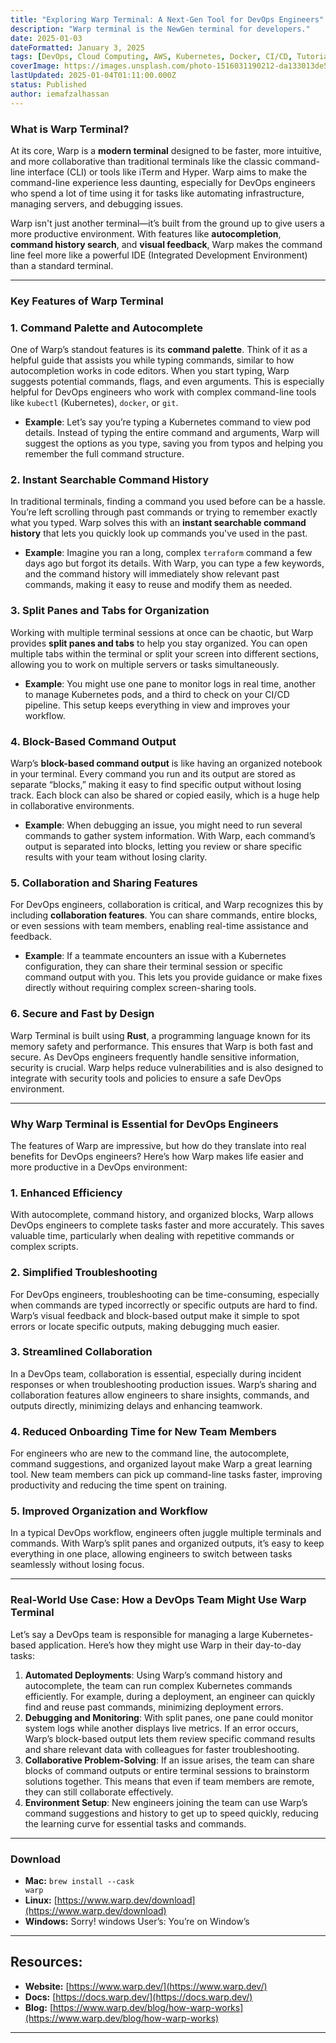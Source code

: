 ```yaml
---
title: "Exploring Warp Terminal: A Next-Gen Tool for DevOps Engineers"
description: "Warp terminal is the NewGen terminal for developers."
date: 2025-01-03
dateFormatted: January 3, 2025
tags: [DevOps, Cloud Computing, AWS, Kubernetes, Docker, CI/CD, Tutorials]
coverImage: https://images.unsplash.com/photo-1516031190212-da133013de50?ixlib=rb-4.0.3&q=85&fm=jpg&crop=entropy&cs=srgb
lastUpdated: 2025-01-04T01:11:00.000Z
status: Published
author: iemafzalhassan 
---
```


### What is Warp Terminal?


At its core, Warp is a <strong>modern terminal</strong> designed to be faster, more intuitive, and more collaborative than traditional terminals like the classic command-line interface (CLI) or tools like iTerm and Hyper. Warp aims to make the command-line experience less daunting, especially for DevOps engineers who spend a lot of time using it for tasks like automating infrastructure, managing servers, and debugging issues.


Warp isn't just another terminal—it’s built from the ground up to give users a more productive environment. With features like <strong>autocompletion</strong>, <strong>command history search</strong>, and <strong>visual feedback</strong>, Warp makes the command line feel more like a powerful IDE (Integrated Development Environment) than a standard terminal.


---


### Key Features of Warp Terminal


### 1. <strong>Command Palette and Autocomplete</strong>


One of Warp’s standout features is its <strong>command palette</strong>. Think of it as a helpful guide that assists you while typing commands, similar to how autocompletion works in code editors. When you start typing, Warp suggests potential commands, flags, and even arguments. This is especially helpful for DevOps engineers who work with complex command-line tools like <code class="inline-code">kubectl</code> (Kubernetes), <code class="inline-code">docker</code>, or <code class="inline-code">git</code>.

- <strong>Example</strong>: Let’s say you’re typing a Kubernetes command to view pod details. Instead of typing the entire command and arguments, Warp will suggest the options as you type, saving you from typos and helping you remember the full command structure.

### 2. <strong>Instant Searchable Command History</strong>


In traditional terminals, finding a command you used before can be a hassle. You’re left scrolling through past commands or trying to remember exactly what you typed. Warp solves this with an <strong>instant searchable command history</strong> that lets you quickly look up commands you've used in the past.

- <strong>Example</strong>: Imagine you ran a long, complex <code class="inline-code">terraform</code> command a few days ago but forgot its details. With Warp, you can type a few keywords, and the command history will immediately show relevant past commands, making it easy to reuse and modify them as needed.

### 3. <strong>Split Panes and Tabs for Organization</strong>


Working with multiple terminal sessions at once can be chaotic, but Warp provides <strong>split panes and tabs</strong> to help you stay organized. You can open multiple tabs within the terminal or split your screen into different sections, allowing you to work on multiple servers or tasks simultaneously.

- <strong>Example</strong>: You might use one pane to monitor logs in real time, another to manage Kubernetes pods, and a third to check on your CI/CD pipeline. This setup keeps everything in view and improves your workflow.

### 4. <strong>Block-Based Command Output</strong>


Warp’s <strong>block-based command output</strong> is like having an organized notebook in your terminal. Every command you run and its output are stored as separate “blocks,” making it easy to find specific output without losing track. Each block can also be shared or copied easily, which is a huge help in collaborative environments.

- <strong>Example</strong>: When debugging an issue, you might need to run several commands to gather system information. With Warp, each command’s output is separated into blocks, letting you review or share specific results with your team without losing clarity.

### 5. <strong>Collaboration and Sharing Features</strong>


For DevOps engineers, collaboration is critical, and Warp recognizes this by including <strong>collaboration features</strong>. You can share commands, entire blocks, or even sessions with team members, enabling real-time assistance and feedback.

- <strong>Example</strong>: If a teammate encounters an issue with a Kubernetes configuration, they can share their terminal session or specific command output with you. This lets you provide guidance or make fixes directly without requiring complex screen-sharing tools.

### 6. <strong>Secure and Fast by Design</strong>


Warp Terminal is built using <strong>Rust</strong>, a programming language known for its memory safety and performance. This ensures that Warp is both fast and secure. As DevOps engineers frequently handle sensitive information, security is crucial. Warp helps reduce vulnerabilities and is also designed to integrate with security tools and policies to ensure a safe DevOps environment.


---


### Why Warp Terminal is Essential for DevOps Engineers


The features of Warp are impressive, but how do they translate into real benefits for DevOps engineers? Here’s how Warp makes life easier and more productive in a DevOps environment:


### 1. <strong>Enhanced Efficiency</strong>


With autocomplete, command history, and organized blocks, Warp allows DevOps engineers to complete tasks faster and more accurately. This saves valuable time, particularly when dealing with repetitive commands or complex scripts.


### 2. <strong>Simplified Troubleshooting</strong>


For DevOps engineers, troubleshooting can be time-consuming, especially when commands are typed incorrectly or specific outputs are hard to find. Warp’s visual feedback and block-based output make it simple to spot errors or locate specific outputs, making debugging much easier.


### 3. <strong>Streamlined Collaboration</strong>


In a DevOps team, collaboration is essential, especially during incident responses or when troubleshooting production issues. Warp’s sharing and collaboration features allow engineers to share insights, commands, and outputs directly, minimizing delays and enhancing teamwork.


### 4. <strong>Reduced Onboarding Time for New Team Members</strong>


For engineers who are new to the command line, the autocomplete, command suggestions, and organized layout make Warp a great learning tool. New team members can pick up command-line tasks faster, improving productivity and reducing the time spent on training.


### 5. <strong>Improved Organization and Workflow</strong>


In a typical DevOps workflow, engineers often juggle multiple terminals and commands. With Warp’s split panes and organized outputs, it’s easy to keep everything in one place, allowing engineers to switch between tasks seamlessly without losing focus.


---


### Real-World Use Case: How a DevOps Team Might Use Warp Terminal


Let’s say a DevOps team is responsible for managing a large Kubernetes-based application. Here’s how they might use Warp in their day-to-day tasks:

1. <strong>Automated Deployments</strong>: Using Warp’s command history and autocomplete, the team can run complex Kubernetes commands efficiently. For example, during a deployment, an engineer can quickly find and reuse past commands, minimizing deployment errors.
2. <strong>Debugging and Monitoring</strong>: With split panes, one pane could monitor system logs while another displays live metrics. If an error occurs, Warp’s block-based output lets them review specific command results and share relevant data with colleagues for faster troubleshooting.
3. <strong>Collaborative Problem-Solving</strong>: If an issue arises, the team can share blocks of command outputs or entire terminal sessions to brainstorm solutions together. This means that even if team members are remote, they can still collaborate effectively.
4. <strong>Environment Setup</strong>: New engineers joining the team can use Warp’s command suggestions and history to get up to speed quickly, reducing the learning curve for essential tasks and commands.

---


### Download

- <strong>Mac:</strong> <code class="inline-code">brew install --cask warp</code>
- <strong>Linux:</strong> [https://www.warp.dev/download](https://www.warp.dev/download)
- <strong>Windows:</strong> Sorry! windows User’s: You’re on Window’s

---


## Resources:

- <strong>Website:</strong> [https://www.warp.dev/](https://www.warp.dev/)
- <strong>Docs:</strong> [https://docs.warp.dev/](https://docs.warp.dev/)
- <strong>Blog:</strong> [https://www.warp.dev/blog/how-warp-works](https://www.warp.dev/blog/how-warp-works)

---

